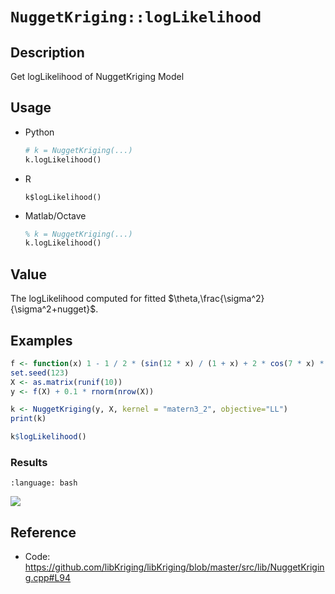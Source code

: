 # `NuggetKriging::logLikelihood`


## Description

Get logLikelihood of NuggetKriging Model


## Usage

* Python
    ```python
    # k = NuggetKriging(...)
    k.logLikelihood()
    ```
* R
    ```rlibKriging
    k$logLikelihood()
    ```
* Matlab/Octave
    ```octave
    % k = NuggetKriging(...)
    k.logLikelihood()
    ```


## Value

The logLikelihood computed for fitted
  $\theta,\frac{\sigma^2}{\sigma^2+nugget}$.


## Examples

```r
f <- function(x) 1 - 1 / 2 * (sin(12 * x) / (1 + x) + 2 * cos(7 * x) * x^5 + 0.7)
set.seed(123)
X <- as.matrix(runif(10))
y <- f(X) + 0.1 * rnorm(nrow(X))

k <- NuggetKriging(y, X, kernel = "matern3_2", objective="LL")
print(k)

k$logLikelihood()
```

### Results
```{literalinclude} ../functions/exmaples/logLikelihood.NuggetKriging.md.Rout
:language: bash
```
![](../functions/exmaples/logLikelihood.NuggetKriging.md.png)


## Reference

* Code: <https://github.com/libKriging/libKriging/blob/master/src/lib/NuggetKriging.cpp#L94>
